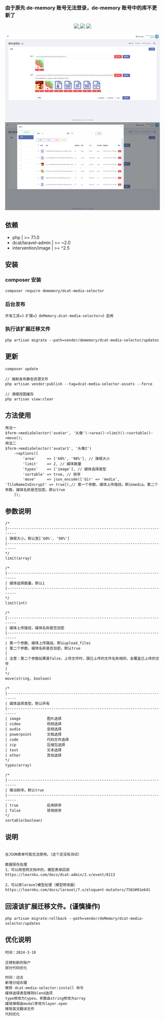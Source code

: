 ### 由于原先 de-memory 账号无法登录，de-memory 账号中的库不更新了

<p align="center">
    <a href="https://packagist.org/packages/dememory/dcat-media-selector">
        <img src="https://img.shields.io/packagist/dt/dememory/dcat-media-selector.svg?color=" />
    </a> 
    <a><img src="https://img.shields.io/badge/php-7.1+-59a9f8.svg?style=flat" /></a> 
    <a><img src="https://img.shields.io/badge/laravel-7.29+-59a9f8.svg?style=flat" ></a>
</p>


![](https://raw.githubusercontent.com/deMemory/dcat-media-selector/master/1.png)
![](https://raw.githubusercontent.com/deMemory/dcat-media-selector/master/2.png)

## 依赖

- php | >= 7.1.0
- dcat/laravel-admin | >= ~2.0
- intervention/image | >= ^2.5

## 安装

### composer 安装

```
composer require dememory/dcat-media-selector
```

### 后台发布

```
开发工具=》扩展=》deMemory.dcat-media-selector=》启用
```

### 执行该扩展迁移文件

```
php artisan migrate --path=vendor/dememory/dcat-media-selector/updates
```

## 更新

```
composer update

// 强制发布静态资源文件
php artisan vendor:publish --tag=dcat-media-selector-assets --force

// 清理视图缓存
php artisan view:clear
```

## 方法使用

```
用法一
$form->mediaSelector('avatar', '头像')->area()->limit()->sortable()->move();
用法二
$form->mediaSelector('avatar1', '头像2')
    ->options([
        'area'     => ['60%', '98%'], // 弹框大小
        'limit'    => 2, // 媒体数量
        'types'    => ['image'], // 媒体选择类型
        'sortable' => true, // 排序
        'move'     => json_encode(['dir' => 'media', 'fileNameIsEncrypt' => true]),// 第一个参数，媒体上传路径。默认media。第二个参数，媒体名称是否加密。默认true
    ]);
```

## 参数说明

```
/*
|--------------------------------------------------------------------------
| 弹框大小。默认宽['60%', '98%']
|--------------------------------------------------------------------------
*/
limit(array)

/*
|--------------------------------------------------------------------------
| 媒体选择数量。默认1
|--------------------------------------------------------------------------
*/
limit(int)

/*
|--------------------------------------------------------------------------
| 媒体上传路径，媒体名称是否加密
|--------------------------------------------------------------------------
| 第一个参数，媒体上传路径。默认upload_files
| 第二个参数，媒体名称是否加密。默认true
|
| 注意：第二个参数如果是false，上传文件时，跟已上传的文件名称相同，会覆盖已上传的文件
| 
*/
move(string, boolean)

/*
|--------------------------------------------------------------------------
| 媒体选择类型。默认所有
|--------------------------------------------------------------------------
| image            图片选择
| video            视频选择
| audio            音频选择
| powerpoint       文稿选择
| code             代码文件选择
| zip              压缩包选择
| text             文本选择
| other            其他选择
*/
types(array)

/*
|--------------------------------------------------------------------------
| 推动排序。默认true
|--------------------------------------------------------------------------
| true             启用排序
| false            禁用排序
*/
sortable(boolean)
```

## 说明

```

在JSON表单可能无法使用。（这个还没有测试）

数据保存处理
1、可以用官网文档中的，模型表单回调
https://learnku.com/docs/dcat-admin/2.x/event/8113

2、可以用laravel模型处理（模型修改器）
https://learnku.com/docs/laravel/7.x/eloquent-mutators/7502#81e641
```

## 回滚该扩展迁移文件。(谨慎操作)

```
php artisan migrate:rollback --path=vendor/deMemory/dcat-media-selector/updates
```

## 优化说明

```
时间：2024-3-10

迁移到新的账户
部分代码优化
```

```
时间：远古
新增分组右键
移除 dcat-media-selector:install 命令
媒体选择类型移除blend选项
type修改为types。参数由string修改为array
媒体弹框由modal修改为layer.open
移除英文翻译文件
代码优化
```
